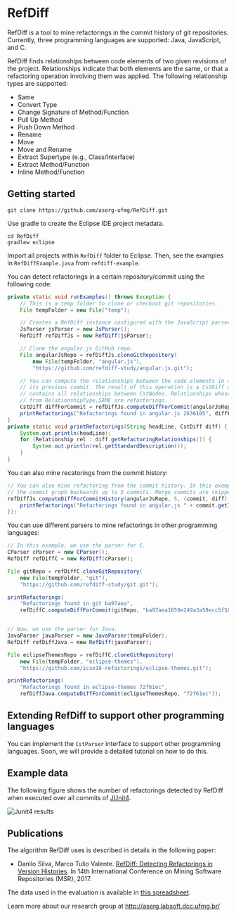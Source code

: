 # RefDiff

RefDiff is a tool to mine refactorings in the commit history of git repositories.
Currently, three programming languages are supported: Java, JavaScript, and C.

RefDiff finds relationships between code elements of two given revisions of the
project. Relationships indicate that both elements are the same, or that a refactoring
operation involving them was applied. The following relationship types are supported:

* Same
* Convert Type
* Change Signature of Method/Function
* Pull Up Method
* Push Down Method
* Rename
* Move
* Move and Rename
* Extract Supertype (e.g., Class/Interface)
* Extract Method/Function
* Inline Method/Function


## Getting started

```
git clone https://github.com/aserg-ufmg/RefDiff.git
```

Use gradle to create the Eclipse IDE project metadata.

```
cd RefDiff
gradlew eclipse
```

Import all projects within `RefDiff` folder to Eclipse. Then, see the examples 
in `RefDiffExample.java` from `refdiff-example`.

You can detect refactorings in a certain repository/commit using the following code:

```java
private static void runExamples() throws Exception {
	// This is a temp folder to clone or checkout git repositories.
	File tempFolder = new File("temp");

	// Creates a RefDiff instance configured with the JavaScript parser.
	JsParser jsParser = new JsParser();
	RefDiff refDiffJs = new RefDiff(jsParser);

	// Clone the angular.js GitHub repo.
	File angularJsRepo = refDiffJs.cloneGitRepository(
		new File(tempFolder, "angular.js"),
		"https://github.com/refdiff-study/angular.js.git");

	// You can compute the relationships between the code elements in a commit with
	// its previous commit. The result of this operation is a CstDiff object, which
	// contains all relationships between CstNodes. Relationships whose type is different
	// from RelationshipType.SAME are refactorings.
	CstDiff diffForCommit = refDiffJs.computeDiffForCommit(angularJsRepo, "2636105");
	printRefactorings("Refactorings found in angular.js 2636105", diffForCommit);
}
private static void printRefactorings(String headLine, CstDiff diff) {
	System.out.println(headLine);
	for (Relationship rel : diff.getRefactoringRelationships()) {
		System.out.println(rel.getStandardDescription());
	}
}
```

You can also mine recatorings from the commit history:

```java
// You can also mine refactoring from the commit history. In this example we navigate
// the commit graph backwards up to 5 commits. Merge commits are skipped.
refDiffJs.computeDiffForCommitHistory(angularJsRepo, 5, (commit, diff) -> {
	printRefactorings("Refactorings found in angular.js " + commit.getId().name(), diff);
});
```

You can use different parsers to mine refactorings in other programming languages:

```java
// In this example, we use the parser for C.
CParser cParser = new CParser();
RefDiff refDiffC = new RefDiff(cParser);

File gitRepo = refDiffC.cloneGitRepository(
	new File(tempFolder, "git"),
	"https://github.com/refdiff-study/git.git");

printRefactorings(
	"Refactorings found in git ba97aea",
	refDiffC.computeDiffForCommit(gitRepo, "ba97aea1659e249a3a58ecc5f583ee2056a90ad8"));


// Now, we use the parser for Java.
JavaParser javaParser = new JavaParser(tempFolder);
RefDiff refDiffJava = new RefDiff(javaParser);

File eclipseThemesRepo = refDiffC.cloneGitRepository(
	new File(tempFolder, "eclipse-themes"),
	"https://github.com/icse18-refactorings/eclipse-themes.git");

printRefactorings(
	"Refactorings found in eclipse-themes 72f61ec",
	refDiffJava.computeDiffForCommit(eclipseThemesRepo, "72f61ec"));
```

## Extending RefDiff to support other programming languages

You can implement the `CstParser` interface to support other programming languages.
Soon, we will provide a detailed tutorial on how to do this.


## Example data

The following figure shows the number of refactorings detected by RefDiff when executed over all commits of [JUnit4](https://github.com/junit-team/junit4).

![Junit4 results](https://github.com/aserg-ufmg/RefDiff/blob/master/junit4-refdiff.png)


## Publications

The algorithm RefDiff uses is described in details in the following paper:

* Danilo Silva, Marco Tulio Valente. [RefDiff: Detecting Refactorings in Version Histories](http://www.dcc.ufmg.br/~mtov/pub/2017-msr.pdf). In 14th International Conference on Mining Software Repositories (MSR), 2017.

The data used in the evaluation is available in [this spreadsheet](refdiff-evaluation/data/evaluation-oracle.xlsx).

Learn more about our research group at http://aserg.labsoft.dcc.ufmg.br/

